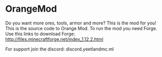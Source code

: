 # OrangeMod
Do you want more ores, tools, armor and more? This is the mod for you!
This is the source code to Orange Mod. To run the mod you need Forge. Use this links to download Forge:
http://files.minecraftforge.net/index_1.12.2.html

For support join the discord:
discord.yeetlandmc.ml
